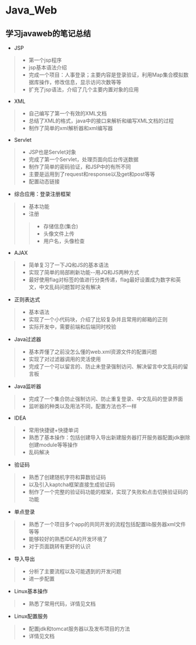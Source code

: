 # Java_Web
## 学习javaweb的笔记总结

* JSP
> * 第一个jsp程序
> * jsp基本语法介绍
> * 完成一个项目：人事登录；主要内容是登录验证，利用Map集合模拟数据库操作，修改信息，显示访问次数等等
> * 扩充了jsp语法，介绍了几个主要内置对象的应用

* XML
>	*	自己编写了第一个有效的XML文档
>	*	总结了XML的格式，java中的接口来解析和编写XML文档的过程
>	*	制作了简单的xml解析器和xml编写器

*	Servlet
>	*	JSP也是Servlet对象
>	*	完成了第一个Servlet，处理页面向后台传送数据
>	*	制作了简单的密码验证，和JSP中的有所不同
>	*	主要是运用到了request和response以及get和post等等
>	*	配置动态链接

*	综合应用：登录注册框架
>	*	基本功能
>	*	注册
>>	*	存储信息(集合)
>>	*	头像文件上传
>>	*	用户名，头像检查

* AJAX
> * 简单复习了一下JQ和JS的基本语法
> * 实现了简单的局部刷新功能--用JQ和JS两种方式
> * 最好使用flag对标签的值进行分类传递，flag最好设置成为数字和英文，中文乱码问题暂时没有解决

*	正则表达式
>	*	基本语法
>	*	实现了一个小代码块，介绍了比较复杂并且常用的邮箱的正则
>	*	实际开发中，需要前端和后端同时校验

*	Java过滤器
>	*	基本弄懂了之前没怎么懂的web.xml资源文件的配置问题
>	*	实现了对过滤器调用的灵活使用
>	*	完成了一个可以留言的、防止未登录强制访问、解决留言中文乱码的留言板

*	Java监听器
>	*	完成了一个集合防止强制访问、防止重复登录、中文乱码的登录界面
>	*	监听器的种类以及用法不同，配置方法也不一样

*	IDEA
>	*	常用快捷键+快捷单词
>	*	熟悉了基本操作：包括创建导入导出新建服务器打开服务器配置jdk删除创建module等等操作
>	*	乱码解决

*	验证码
>	*	熟悉了创建随机字符和算数验证码
>	*	以及引入kaptcha框架直接生成验证码
>	*	制作了一个完整的验证码功能的框架，实现了失败和点击切换验证码的功能

*	单点登录
>	*	熟悉了一个项目多个app的共同开发的流程包括配置lib服务器xml文件等等
>	*	能够较好的熟悉IDEA的开发环境了
>	*	对于页面跳转有更好的认识

* 导入导出
> * 分析了主要流程以及可能遇到的开发问题
> * 进一步配置

*	Linux基本操作
>	*	熟悉了常用代码，详情见文档

*	Linux配置服务
>	*	配置jdk和tomcat服务器以及发布项目的方法
>	*	详情见文档

